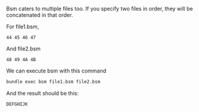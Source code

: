 Bsm caters to multiple files too. If you specify two files in order, they will be concatenated in that order.

For file1.bsm,

```text file:file1.bsm
44 45 46 47
```

And file2.bsm

```text file:file2.bsm
48 49 4A 4B
```

We can execute bsm with this command

```bash command
bundle exec bsm file1.bsm file2.bsm
```

And the result should be this:

```text expected stdout
DEFGHIJK
```

